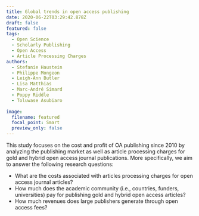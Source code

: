 ```yaml
---
title: Global trends in open access publishing
date: 2020-06-22T03:29:42.878Z
draft: false
featured: false
tags:
  - Open Science
  - Scholarly Publishing
  - Open Access
  - Article Processing Charges
authors:
  - Stefanie Haustein
  - Philippe Mongeon
  - Leigh-Ann Butler
  - Lisa Matthias
  - Marc-André Simard
  - Poppy Riddle
  - Toluwase Asubiaro
  
image:
  filename: featured
  focal_point: Smart
  preview_only: false
---
```


This study focuses on the cost and profit of OA publishing since 2010 by analyzing the publishing market as well as article processing charges for gold and hybrid open access journal publications. More specifically, we aim to answer the following research questions:
 - What are the costs associated with articles processing charges for open access journal articles?
 - How much does the academic community (i.e., countries, funders, universities) pay for publishing gold and hybrid open access articles?
 - How much revenues does large publishers generate through open access fees?


